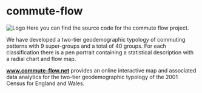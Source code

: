 # commute-flow
![Logo](https://github.com/spa-lab/commute-flow/tree/master/images/sdai.png)
Here you can find the source code for the commute flow project.

We have developed a two-tier geodemographic typology of commuting patterns with 9 super-groups and a total of 40 groups. For each classification there is a pen portrait containing a statistical description with a radial chart and flow map.

**www.commute-flow.net** provides an online interactive map and associated data analytics for the two-tier geodemographic typology of the 2001 Census for England and Wales.
